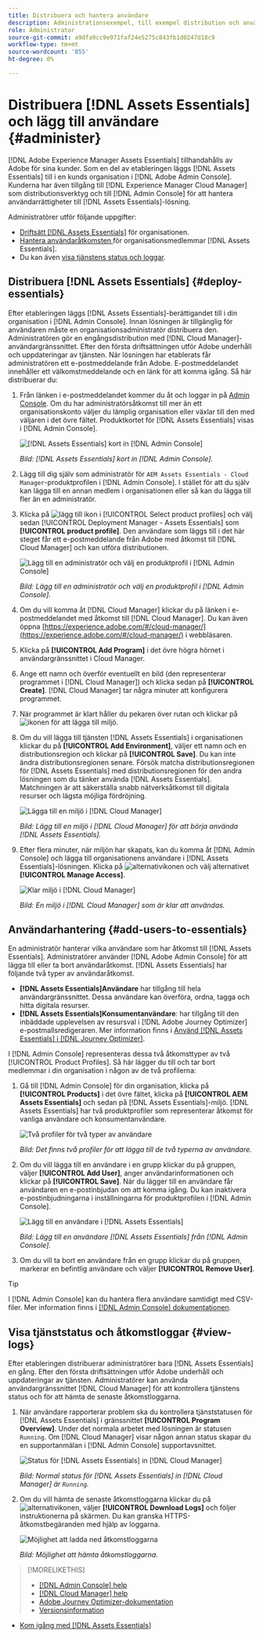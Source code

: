 ```yaml
---
title: Distribuera och hantera användare
description: Administrationsexempel, till exempel distribution och användarhantering i [!DNL Assets Essentials].
role: Administrator
source-git-commit: a9dfa9cc9e971faf24e5275c843fb1d0247d18c9
workflow-type: tm+mt
source-wordcount: '855'
ht-degree: 0%

---
```



# Distribuera [!DNL Assets Essentials] och lägg till användare {#administer}

[!DNL Adobe Experience Manager Assets Essentials] tillhandahålls av Adobe för sina kunder. Som en del av etableringen läggs [!DNL Assets Essentials] till i en kunds organisation i [!DNL Adobe Admin Console]. Kunderna har även tillgång till [!DNL Experience Manager Cloud Manager] som distributionsverktyg och till [!DNL Admin Console] för att hantera användarrättigheter till [!DNL Assets Essentials]-lösning.

Administratörer utför följande uppgifter:

* [Driftsätt  [!DNL Assets Essentials]](#deploy-essentials) för organisationen.
* [Hantera användaråtkomsten ](#add-users-to-essentials) för organisationsmedlemmar  [!DNL Assets Essentials].
* Du kan även [visa tjänstens status och loggar](#view-logs).

## Distribuera [!DNL Assets Essentials] {#deploy-essentials}

Efter etableringen läggs [!DNL Assets Essentials]-berättigandet till i din organisation i [!DNL Admin Console]. Innan lösningen är tillgänglig för användaren måste en organisationsadministratör distribuera den. Administratören gör en engångsdistribution med [!DNL Cloud Manager]-användargränssnittet. Efter den första driftsättningen utför Adobe underhåll och uppdateringar av tjänsten. När lösningen har etablerats får administratören ett e-postmeddelande från Adobe. E-postmeddelandet innehåller ett välkomstmeddelande och en länk för att komma igång. Så här distribuerar du:

1. Från länken i e-postmeddelandet kommer du åt och loggar in på [Admin Console](https://adminconsole.adobe.com). Om du har administratörsåtkomst till mer än ett organisationskonto väljer du lämplig organisation eller växlar till den med väljaren i det övre fältet. Produktkortet för [!DNL Assets Essentials] visas i [!DNL Admin Console].

   ![[!DNL Assets Essentials] kort in  [!DNL Admin Console]](assets/essentials-in-admin-console.png)

   *Bild:  [!DNL Assets Essentials] kort in  [!DNL Admin Console].*

1. Lägg till dig själv som administratör för `AEM Assets Essentials - Cloud Manager`-produktprofilen i [!DNL Admin Console]. I stället för att du själv kan lägga till en annan medlem i organisationen eller så kan du lägga till fler än en administratör.

1. Klicka på ![lägg till ikon](assets/do-not-localize/add-icon.svg) i [!UICONTROL Select product profiles] och välj sedan [!UICONTROL Deployment Manager - Assets Essentials] som **[!UICONTROL product profile]**. Den användare som läggs till i det här steget får ett e-postmeddelande från Adobe med åtkomst till [!DNL Cloud Manager] och kan utföra distributionen.

   ![Lägg till en administratör och välj en produktprofil i  [!DNL Admin Console]](assets/adminconsole-user1.png)

   *Bild: Lägg till en administratör och välj en produktprofil i  [!DNL Admin Console].*

1. Om du vill komma åt [!DNL Cloud Manager] klickar du på länken i e-postmeddelandet med åtkomst till [!DNL Cloud Manager]. Du kan även öppna [https://experience.adobe.com/#/cloud-manager/](https://experience.adobe.com/#/cloud-manager/) i webbläsaren.

1. Klicka på **[!UICONTROL Add Program]** i det övre högra hörnet i användargränssnittet i Cloud Manager.

1. Ange ett namn och överför eventuellt en bild (den representerar programmet i [!DNL Cloud Manager]) och klicka sedan på **[!UICONTROL Create]**. [!DNL Cloud Manager] tar några minuter att konfigurera programmet.

1. När programmet är klart håller du pekaren över rutan och klickar på ![ikonen för att lägga till miljö](assets/do-not-localize/add-environment-icon.png).

1. Om du vill lägga till tjänsten [!DNL Assets Essentials] i organisationen klickar du på **[!UICONTROL Add Environment]**, väljer ett namn och en distributionsregion och klickar på **[!UICONTROL Save]**. Du kan inte ändra distributionsregionen senare. Försök matcha distributionsregionen för [!DNL Assets Essentials] med distributionsregionen för den andra lösningen som du tänker använda [!DNL Assets Essentials]. Matchningen är att säkerställa snabb nätverksåtkomst till digitala resurser och lägsta möjliga fördröjning.

   ![Lägga till en miljö i  [!DNL Cloud Manager]](assets/cloudmanager-add-environment-for-essentials.png)

   *Bild: Lägg till en miljö i  [!DNL Cloud Manager] för att börja använda  [!DNL Assets Essentials].*

1. Efter flera minuter, när miljön har skapats, kan du komma åt [!DNL Admin Console] och lägga till organisationens användare i [!DNL Assets Essentials]-lösningen. Klicka på ![alternativikonen](assets/do-not-localize/options-ellipses-icon.png) och välj alternativet **[!UICONTROL Manage Access]**.

   ![Klar miljö i  [!DNL Cloud Manager]](assets/cloudmanager-manage-access-essentials.png)

   *Bild: En miljö i  [!DNL Cloud Manager] som är klar att användas.*

## Användarhantering {#add-users-to-essentials}

En administratör hanterar vilka användare som har åtkomst till [!DNL Assets Essentials]. Administratörer använder [!DNL Adobe Admin Console] för att lägga till eller ta bort användaråtkomst. [!DNL Assets Essentials] har följande två typer av användaråtkomst.

* **[!DNL Assets Essentials]Användare** har tillgång till hela användargränssnittet. Dessa användare kan överföra, ordna, tagga och hitta digitala resurser.
* **[!DNL Assets Essentials]Konsumentanvändare**: har tillgång till den inbäddade upplevelsen av resursval i  [!DNL Adobe Journey Optimizer] e-postmallsredigeraren. Mer information finns i [Använd [!DNL Assets Essentials] i [!DNL Journey Optimizer]](https://experienceleague.adobe.com/docs/journey-optimizer/using/create-messages/assets-essentials.html).

I [!DNL Admin Console] representeras dessa två åtkomsttyper av två [!UICONTROL Product Profiles]. Så här lägger du till och tar bort medlemmar i din organisation i någon av de två profilerna:

1. Gå till [!DNL Admin Console] för din organisation, klicka på **[!UICONTROL Products]** i det övre fältet, klicka på **[!UICONTROL AEM Assets Essentials]** och sedan på [!DNL Assets Essentials]-miljö. [!DNL Assets Essentials] har två produktprofiler som representerar åtkomst för vanliga användare och konsumentanvändare.

   ![Två profiler för två typer av användare](assets/adminconsole-user-types.png)

   *Bild: Det finns två profiler för att lägga till de två typerna av användare.*

1. Om du vill lägga till en användare i en grupp klickar du på gruppen, väljer **[!UICONTROL Add User]**, anger användarinformationen och klickar på **[!UICONTROL Save]**. När du lägger till en användare får användaren en e-postinbjudan om att komma igång. Du kan inaktivera e-postinbjudningarna i inställningarna för produktprofilen i [!DNL Admin Console].

   ![Lägg till en användare i  [!DNL Assets Essentials]](assets/adminconsole-add-user.png)

   *Bild: Lägg till en användare  [!DNL Assets Essentials] från  [!DNL Admin Console].*

1. Om du vill ta bort en användare från en grupp klickar du på gruppen, markerar en befintlig användare och väljer **[!UICONTROL Remove User]**.

>[!TIP]
>
>I [!DNL Admin Console] kan du hantera flera användare samtidigt med CSV-filer. Mer information finns i [[!DNL Admin Console] dokumentationen](https://helpx.adobe.com/enterprise/using/accounts.html).

## Visa tjänststatus och åtkomstloggar {#view-logs}

Efter etableringen distribuerar administratörer bara [!DNL Assets Essentials] en gång. Efter den första driftsättningen utför Adobe underhåll och uppdateringar av tjänsten. Administratörer kan använda användargränssnittet [!DNL Cloud Manager] för att kontrollera tjänstens status och för att hämta de senaste åtkomstloggarna.

1. När användare rapporterar problem ska du kontrollera tjänststatusen för [!DNL Assets Essentials] i gränssnittet **[!UICONTROL Program Overview]**. Under det normala arbetet med lösningen är statusen `Running`. Om [!DNL Cloud Manager] visar någon annan status skapar du en supportanmälan i [!DNL Admin Console] supportavsnittet.

   ![Status för  [!DNL Assets Essentials] in  [!DNL Cloud Manager]](assets/cloudmanager-manage-access-essentials.png)

   *Bild: Normal status för  [!DNL Assets Essentials] in  [!DNL Cloud Manager] är  `Running`.*

1. Om du vill hämta de senaste åtkomstloggarna klickar du på ![alternativikonen](assets/do-not-localize/options-ellipses-icon.png), väljer **[!UICONTROL Download Logs]** och följer instruktionerna på skärmen. Du kan granska HTTPS-åtkomstbegäranden med hjälp av loggarna.

   ![ Möjlighet att ladda ned åtkomstloggarna](assets/cloudmanager-download-logs.png)

   *Bild: Möjlighet att hämta åtkomstloggarna.*

>[!MORELIKETHIS]
>
>* [[!DNL Admin Console] help](https://helpx.adobe.com/enterprise/using/admin-console.html)
>* [[!DNL Cloud Manager] help](https://experienceleague.adobe.com/docs/experience-manager-cloud-manager/using/introduction-to-cloud-manager.html)
>* [Adobe Journey Optimizer-dokumentation](https://experienceleague.adobe.com/docs/journey-optimizer/using/ajo-home.html)
>* [Versionsinformation](release-notes.md)
* [Kom igång med  [!DNL Assets Essentials]](get-started.md)

